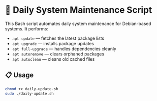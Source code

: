 # 🧰 Daily System Maintenance Script

This Bash script automates daily system maintenance for Debian-based systems. It performs:

- `apt update` — fetches the latest package lists
- `apt upgrade` — installs package updates
- `apt full-upgrade` — handles dependencies cleanly
- `apt autoremove` — clears orphaned packages
- `apt autoclean` — cleans old cached files

## 📋 Usage

```bash
chmod +x daily-update.sh
sudo ./daily-update.sh
